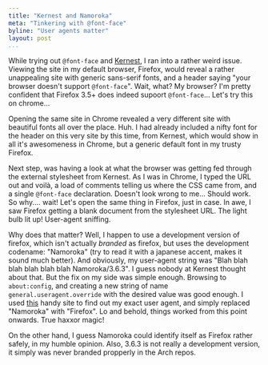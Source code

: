 ```yaml
---
title: "Kernest and Namoroka"
meta: "Tinkering with @font-face"
byline: "User agents matter"
layout: post
...
```

While trying out <code>@font-face</code> and [Kernest](http://kernest.com), I ran into a rather weird issue. Viewing the site in my default browser, Firefox, would reveal a rather unappealing site with generic sans-serif fonts, and a header saying "your browser doesn't support <code>@font-face</code>". Wait, what? My browser? I'm pretty confident that Firefox 3.5+ does indeed supoort <code>@font-face</code>... Let's try this on chrome...

Opening the same site in Chrome revealed a very different site with beautiful fonts all over the place. Huh. I had already included a nifty font for the header on this very site by this time, from Kernest, which would show in all it's awesomeness in Chrome, but a generic default font in my trusty Firefox.

Next step, was having a look at what the browser was getting fed through the external stylesheet from Kernest. As I was in Chrome, I typed the URL out and voilà, a load of comments telling us where the CSS came from, and a single <code>@font-face</code> declaration. Doesn't look wrong to me... Should work. So why.... wait! Let's open the same thing in Firefox, just in case. In awe, I saw Firefox getting a blank document from the stylesheet URL. The light bulb lit up! User-agent sniffing.

Why does that matter? Well, I happen to use a development version of firefox, which isn't actually _branded_ as firefox, but uses the development codename: "Namoroka" (try to read it with a japanese accent, makes it sound much better). And obviously, my user-agent string was "Blah blah blah blah blah blah Namoroka/3.6.3". I guess nobody at Kernest thought about that. But the fix on my side was simple enough. Browsing to <code>about:config</code>, and creating a new string of name <code>general.useragent.override</code> with the desired value was good enough. I used [this](http://whatsmyuseragent.com/) handy site to find out my exact user agent, and simply replaced "Namoroka" with "Firefox". Lo and behold, things worked from this point onwards. True haxxor magic!

On the other hand, I guess Namoroka could identify itself as Firefox rather safely, in my humble opinion. Also, 3.6.3 is not really a development version, it simply was never branded propperly in the Arch repos.
